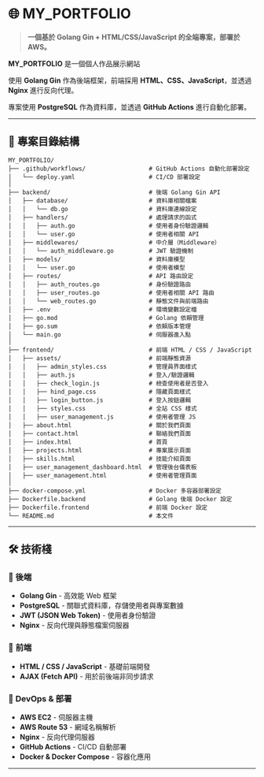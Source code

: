 # 🌐 MY_PORTFOLIO

> **一個基於 Golang Gin + HTML/CSS/JavaScript 的全端專案，部署於 AWS。**

**MY_PORTFOLIO** 是一個個人作品展示網站

使用 **Golang Gin** 作為後端框架，前端採用 **HTML、CSS、JavaScript**，並透過 **Nginx** 進行反向代理。

專案使用 **PostgreSQL** 作為資料庫，並透過 **GitHub Actions** 進行自動化部署。

---

## 📂 **專案目錄結構**
```plaintext
MY_PORTFOLIO/
├── .github/workflows/                  # GitHub Actions 自動化部署設定
│   └── deploy.yaml                     # CI/CD 部署設定
│
├── backend/                            # 後端 Golang Gin API
│   ├── database/                       # 資料庫相關檔案
│   │   └── db.go                       # 資料庫連線設定
│   ├── handlers/                       # 處理請求的函式
│   │   ├── auth.go                     # 使用者身份驗證邏輯
│   │   └── user.go                     # 使用者相關 API
│   ├── middlewares/                    # 中介層（Middleware）
│   │   └── auth_middleware.go          # JWT 驗證機制
│   ├── models/                         # 資料庫模型
│   │   └── user.go                     # 使用者模型
│   ├── routes/                         # API 路由設定
│   │   ├── auth_routes.go              # 身份驗證路由
│   │   ├── user_routes.go              # 使用者相關 API 路由
│   │   └── web_routes.go               # 靜態文件與前端路由
│   ├── .env                            # 環境變數設定檔
│   ├── go.mod                          # Golang 依賴管理
│   ├── go.sum                          # 依賴版本管理
│   └── main.go                         # 伺服器進入點
│
├── frontend/                           # 前端 HTML / CSS / JavaScript
│   ├── assets/                         # 前端靜態資源
│   │   ├── admin_styles.css            # 管理員界面樣式
│   │   ├── auth.js                     # 登入/驗證邏輯
│   │   ├── check_login.js              # 檢查使用者是否登入
│   │   ├── hind_page.css               # 隱藏頁面樣式
│   │   ├── login_button.js             # 登入按鈕邏輯
│   │   ├── styles.css                  # 全站 CSS 樣式
│   │   ├── user_management.js          # 使用者管理 JS
│   ├── about.html                      # 關於我們頁面
│   ├── contact.html                    # 聯絡我們頁面
│   ├── index.html                      # 首頁
│   ├── projects.html                   # 專案展示頁面
│   ├── skills.html                     # 技能介紹頁面
│   ├── user_management_dashboard.html  # 管理後台儀表板
│   ├── user_management.html            # 使用者管理頁面
│
├── docker-compose.yml                  # Docker 多容器部署設定
├── Dockerfile.backend                  # Golang 後端 Docker 設定
├── Dockerfile.frontend                 # 前端 Docker 設定
└── README.md                           # 本文件
```
---
## 🛠 **技術棧**
### 🔹 **後端**
-  **Golang Gin** - 高效能 Web 框架
-  **PostgreSQL** - 關聯式資料庫，存儲使用者與專案數據
-  **JWT (JSON Web Token)** - 使用者身份驗證
-  **Nginx** - 反向代理與靜態檔案伺服器

### 🔹 **前端**
-  **HTML / CSS / JavaScript** - 基礎前端開發
-  **AJAX (Fetch API)** - 用於前後端非同步請求

### 🔹 **DevOps & 部署**
-  **AWS EC2** - 伺服器主機
-  **AWS Route 53** - 網域名稱解析
-  **Nginx** - 反向代理伺服器
-  **GitHub Actions** - CI/CD 自動部署
-  **Docker & Docker Compose** - 容器化應用

---

